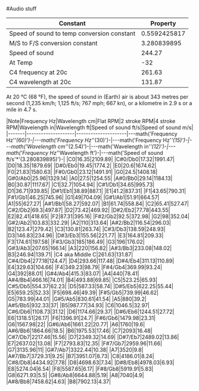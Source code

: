 #Audio stuff

|Constant|Property|
|------------|-------|
|Speed of sound to temp conversion constant|0.5592425817|
|M/S to F/S conversion constant|3.280839895|
|Speed of sound|244.27|
|At Temp|-32|
|C4 frequency at 20c|261.63|
|C4 wavelength at 20c|131.87|

At 20 °C (68 °F), the speed of sound in (Earth) air is about 343 metres per second (1,235 km/h; 1,125 ft/s; 767 mph; 667 kn), or a kilometre in 2.9 s or a mile in 4.7 s.

|Note|Frequency Hz|Wavelength cm|Flat RPM|2 stroke RPM|4 stroke RPM|Wavelength in|Wavelength ft|Speed of sound ft/s|Speed of sound m/s|
|-------|--------------------|---------------------|---math('Frequency Hz'*'(60)')-|---math('Frequency Hz'*'(30)')-|---math('Frequency Hz'*'(15)')-|---math('Wavelength cm'*'(2.54)')-|---math('Wavelength in'*'(12)')-|---math('Frequency Hz'*'Wavelength ft')-|---math('Speed of sound ft/s'*'(3.280839895)')-|
|C0|16.35|2109.89|
|C#0/Db0|17.32|1991.47|
|D0|18.35|1879.69|
|D#0/Eb0|19.45|1774.2|
|E0|20.6|1674.62|
|F0|21.83|1580.63|
|F#0/Gb0|23.12|1491.91|
|G0|24.5|1408.18|
|G#0/Ab0|25.96|1329.14|
|A0|27.5|1254.55|
|A#0/Bb0|29.14|1184.13|
|B0|30.87|1117.67|
|C1|32.7|1054.94|
|C#1/Db1|34.65|995.73|
|D1|36.71|939.85|
|D#1/Eb1|38.89|887.1|
|E1|41.2|837.31|
|F1|43.65|790.31|
|F#1/Gb1|46.25|745.96|
|G1|49|704.09|
|G#1/Ab1|51.91|664.57|
|A1|55|627.27|
|A#1/Bb1|58.27|592.07|
|B1|61.74|558.84|
|C2|65.41|527.47|
|C#2/Db2|69.3|497.87|
|D2|73.42|469.92|
|D#2/Eb2|77.78|443.55|
|E2|82.41|418.65|
|F2|87.31|395.16|
|F#2/Gb2|92.5|372.98|
|G2|98|352.04|
|G#2/Ab2|103.83|332.29|
|A2|110|313.64|
|A#2/Bb2|116.54|296.03|
|B2|123.47|279.42|
|C3|130.81|263.74|
|C#3/Db3|138.59|248.93|
|D3|146.83|234.96|
|D#3/Eb3|155.56|221.77|
|E3|164.81|209.33|
|F3|174.61|197.58|
|F#3/Gb3|185|186.49|
|G3|196|176.02|
|G#3/Ab3|207.65|166.14|
|A3|220|156.82|
|A#3/Bb3|233.08|148.02|
|B3|246.94|139.71|
|C4 aka Middle C|261.63|131.87|
|C#4/Db4|277.18|124.47|
|D4|293.66|117.48|
|D#4/Eb4|311.13|110.89|
|E4|329.63|104.66|
|F4|349.23|98.79|
|F#4/Gb4|369.99|93.24|
|G4|392|88.01|
|G#4/Ab4|415.3|83.07|
|A4|440|78.41|
|A#4/Bb4|466.16|74.01|
|B4|493.88|69.85|
|C5|523.25|65.93|
|C#5/Db5|554.37|62.23|
|D5|587.33|58.74|
|D#5/Eb5|622.25|55.44|
|E5|659.25|52.33|
|F5|698.46|49.39|
|F#5/Gb5|739.99|46.62|
|G5|783.99|44.01|
|G#5/Ab5|830.61|41.54|
|A5|880|39.2|
|A#5/Bb5|932.33|37|
|B5|987.77|34.93|
|C6|1046.5|32.97|
|C#6/Db6|1108.73|31.12|
|D6|1174.66|29.37|
|D#6/Eb6|1244.51|27.72|
|E6|1318.51|26.17|
|F6|1396.91|24.7|
|F#6/Gb6|1479.98|23.31|
|G6|1567.98|22|
|G#6/Ab6|1661.22|20.77|
|A6|1760|19.6|
|A#6/Bb6|1864.66|18.5|
|B6|1975.53|17.46|
|C7|2093|16.48|
|C#7/Db7|2217.46|15.56|
|D7|2349.32|14.69|
|D#7/Eb7|2489.02|13.86|
|E7|2637.02|13.08|
|F7|2793.83|12.35|
|F#7/Gb7|2959.96|11.66|
|G7|3135.96|11|
|G#7/Ab7|3322.44|10.38|
|A7|3520|9.8|
|A#7/Bb7|3729.31|9.25|
|B7|3951.07|8.73|
|C8|4186.01|8.24|
|C#8/Db8|4434.92|7.78|
|D8|4698.63|7.34|
|D#8/Eb8|4978.03|6.93|
|E8|5274.04|6.54|
|F8|5587.65|6.17|
|F#8/Gb8|5919.91|5.83|
|G8|6271.93|5.5|
|G#8/Ab8|6644.88|5.19|
|A8|7040|4.9|
|A#8/Bb8|7458.62|4.63|
|B8|7902.13|4.37|
